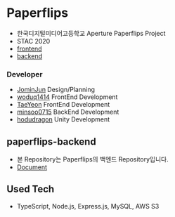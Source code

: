 # Paperflips
- 한국디지털미디어고등학교 Aperture Paperflips Project
- STAC 2020
- [frontend](https://github.com/ApertureInDimigo/paperflips_flutter)
- [backend](https://github.com/minsoo0715/paperflips-backend)

### Developer
- [JominJun](https://github.com/JominJun) Design/Planning
- [woduq1414](https://github.com/woduq1414) FrontEnd Development
- [TaeYeon](https://github.com/xodus0721) FrontEnd Development
- [minsoo0715](https://github.com/minsoo0715) BackEnd Development
- [hodudragon](https://github.com/hodudragon) Unity Development

## paperflips-backend
   - 본 Repository는 Paperflips의 백엔드 Repository입니다.
   - [Document](https://documenter.getpostman.com/view/11620009/TVCcYpSB#0b625ec1-33e1-4bd3-a768-762f1aeee354)

## Used Tech
 - TypeScript, Node.js, Express.js, MySQL, AWS S3



